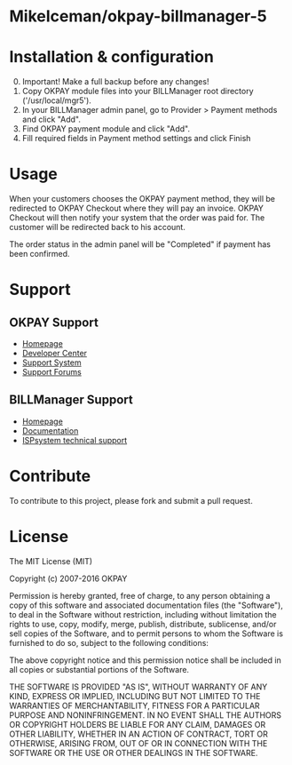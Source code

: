 MikeIceman/okpay-billmanager-5
=======================

# Installation & configuration

0. Important! Make a full backup before any changes!<br />
1. Copy OKPAY module files into your BILLManager root directory ('/usr/local/mgr5').<br />
2. In your BILLManager admin panel, go to Provider > Payment methods and click "Add".<br />
3. Find OKPAY payment module and click "Add".
4. Fill required fields in Payment method settings and click Finish

# Usage

When your customers chooses the OKPAY payment method, they will be redirected to OKPAY Checkout where they will pay an invoice.  OKPAY Checkout will then notify your system that the order was paid for.  The customer will be redirected back to his account.  

The order status in the admin panel will be "Completed" if payment has been confirmed. 


# Support

## OKPAY Support

* [Homepage](https://www.okpay.com/)
* [Developer Center](http://dev.okpay.com/)
* [Support System](https://support.okpay.com/)
* [Support Forums](http://forum.okpay.com/)

## BILLManager Support

* [Homepage](https://www.ispsystem.com/software/billmanager)
* [Documentation](http://doc.ispsystem.com/index.php/Software_v5_Documentation)
* [ISPsystem technical support](https://www.ispsystem.com/support)

# Contribute

To contribute to this project, please fork and submit a pull request.

# License

The MIT License (MIT)

Copyright (c) 2007-2016 OKPAY

Permission is hereby granted, free of charge, to any person obtaining a copy
of this software and associated documentation files (the "Software"), to deal
in the Software without restriction, including without limitation the rights
to use, copy, modify, merge, publish, distribute, sublicense, and/or sell
copies of the Software, and to permit persons to whom the Software is
furnished to do so, subject to the following conditions:

The above copyright notice and this permission notice shall be included in
all copies or substantial portions of the Software.

THE SOFTWARE IS PROVIDED "AS IS", WITHOUT WARRANTY OF ANY KIND, EXPRESS OR
IMPLIED, INCLUDING BUT NOT LIMITED TO THE WARRANTIES OF MERCHANTABILITY,
FITNESS FOR A PARTICULAR PURPOSE AND NONINFRINGEMENT. IN NO EVENT SHALL THE
AUTHORS OR COPYRIGHT HOLDERS BE LIABLE FOR ANY CLAIM, DAMAGES OR OTHER
LIABILITY, WHETHER IN AN ACTION OF CONTRACT, TORT OR OTHERWISE, ARISING FROM,
OUT OF OR IN CONNECTION WITH THE SOFTWARE OR THE USE OR OTHER DEALINGS IN
THE SOFTWARE.
